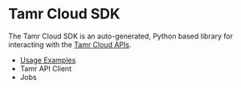 # Tamr Cloud SDK

The Tamr Cloud SDK is an auto-generated, Python based library for interacting with the [Tamr Cloud APIs](https://cloud.docs.tamr.com/reference/using-the-tamr-cloud-apis).

* [Usage Examples](examples.rst)
* Tamr API Client
* Jobs
